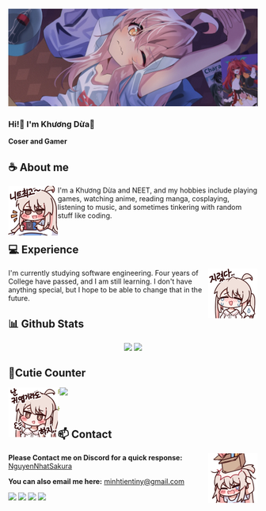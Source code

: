 ![Preview](./images/bg.webp)

### Hi!👋 I'm Khương Dừa🎀

**Coser and Gamer** 

## **☕ About me**
<a href="https://github.com/NguyenNhatSakura"><img align="left" width="100" src="./images/mahiro_switch.png"></a>
I'm a Khương Dừa and NEET, and my hobbies include playing games, watching anime, reading manga, cosplaying, listening to music, and sometimes tinkering with random stuff like coding.
<br><br>

## **💻 Experience**
<a href="https://github.com/NguyenNhatSakura"><img align="right" width="100" src="./images/mahiro_cry.png"></a>
I'm currently studying software engineering. Four years of College have passed, and I am still learning. I don't have anything special, but I hope to be able to change that in the future.


## **📊 Github Stats**
<!-- <div><a href="https://github.com/NguyenNhatSakura"><img width="100" src="https://cdn.discordapp.com/attachments/1077108830862839848/1107004077621125240/105017051_p13.png"></a><div> -->
<p align="center"><img width="50%" src="https://github-readme-stats.vercel.app/api?username=NguyenNhatSakura&show_icons=true&count_private=true&theme=react&hide_border=true&bg_color=0D1117"/> <img width="45%" src="https://github-readme-stats.vercel.app/api/top-langs/?username=NguyenNhatSakura&show_icons=true&count_private=true&theme=react&hide_border=true&bg_color=0D1117&layout=compact"/>
</p>

<!-- ## **🎧 Spotify**
<p align="center">
<a href="https://spotify-github-profile.vercel.app/api/view?uid=z8vtap612j1ajql4wsyhl074i&redirect=true"><img src="https://spotify-github-profile.vercel.app/api/view?uid=z8vtap612j1ajql4wsyhl074i&cover_image=true&theme=default&show_offline=true&background_color=0d11170&interchange=false&bar_color_cover=true"></a><a href="https://open.spotify.com/user/z8vtap612j1ajql4wsyhl074i?si=6962aa5c8435476f"><img width="525" src="https://spotify-recently-played-readme.vercel.app/api?user=z8vtap612j1ajql4wsyhl074i"></a>
</p> -->

## **🧋Cutie Counter**
<!-- <p align="center">
	<img src="https://moe-counter.glitch.me/get/@NguyenNhatSakura?theme=moebooru-h"> <br/>
</p> -->
<a href="https://discord.com/users/1073115194529677332"><img align="right" width=400 src="https://count.getloli.com/@NguyenNhatSakura?name=NguyenNhatSakura&theme=rule34&padding=10&offset=0&scale=1&pixelated=1&darkmode=0"></a>
<a href="https://github.com/NguyenNhatSakura"><img align="left" width="100" src="./images/mahiro.png"></a>

```yaml
People who visit my profile :3.

Hehe~ another cutie has been caught.
```
<!-- <br><br><br><br> -->
## **📫 Contact**
<a href="https://github.com/NguyenNhatSakura"><img align="right" width="100" src="./images/mahiro_box.png" /></a>
**Please Contact me on Discord for a quick response:** [NguyenNhatSakura](https://discord.com/users/1073115194529677332)

**You can also email me here:** minhtientiny@gmail.com

<!-- <a href="https://github.com/Meghna-DAS/github-profile-views-counter"><img src="https://komarev.com/ghpvc/?username=NguyenNhatSakura"> -->
[![](https://img.shields.io/github/followers/NguyenNhatSakura?label=Followers&style=social)](https://github.com/NguyenNhatSakura)
[![](https://img.shields.io/badge/Discord-7289DA?logo=discord&logoColor=white)](https://discord.gg/Hk4FTJt9sf)
[![](https://img.shields.io/badge/Mail-D14836?logo=gmail&logoColor=white)](mailto:minhtientiny@gmail.com)
[![](https://img.shields.io/badge/Telegram-2ca5e0?logo=telegram&logoColor=white)](https://t.me/khuongdua_dev)
